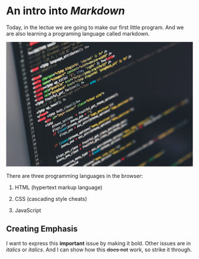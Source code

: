 # An intro into *Markdown*

Today, in the lectue we are going to make our first little program. And we are also learning a programing language called markdown.


![coding picture](coding.jpg)

There are three programming languages in the browser:

1. HTML (hypertext markup language)

1. CSS (cascading style cheats)

1. JavaScript


## Creating Emphasis

I want to express this **important** issue by making it bold. Other issues are in *italics* or _italics_. And I can show how this ~~does not~~ work, so strike it through.
